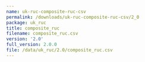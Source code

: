 ```yaml
---
name: uk-ruc-composite-ruc-csv
permalink: /downloads/uk-ruc-composite-ruc-csv/2_0
package: uk_ruc
title: composite_ruc
filename: composite_ruc.csv
version: '2.0'
full_version: 2.0.0
file: /data/uk_ruc/2.0/composite_ruc.csv
---
```

